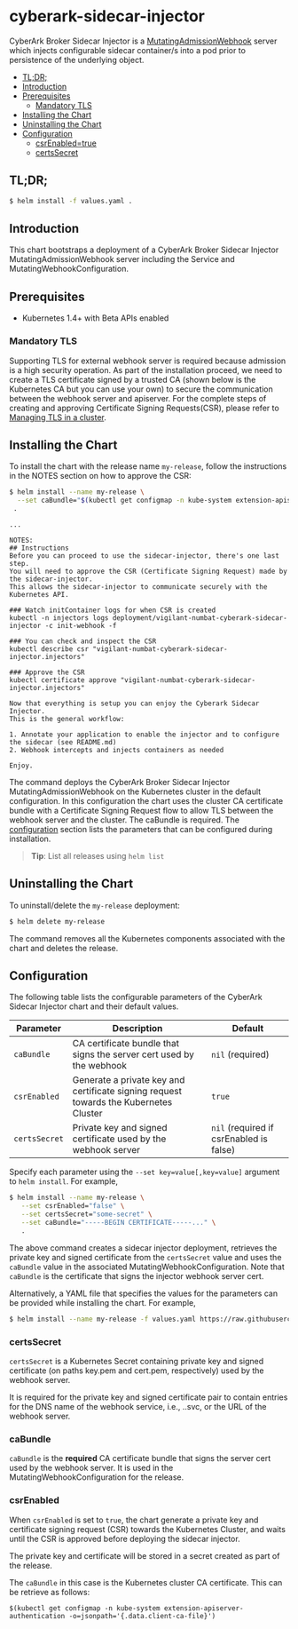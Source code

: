 # cyberark-sidecar-injector

CyberArk Broker Sidecar Injector is a [MutatingAdmissionWebhook](https://kubernetes.io/docs/admin/admission-controllers/#mutatingadmissionwebhook-beta-in-19) server which injects configurable sidecar container/s into a pod prior to persistence of the underlying object.

  * [TL;DR;](#tl-dr-)
  * [Introduction](#introduction)
  * [Prerequisites](#prerequisites)
    + [Mandatory TLS](#mandatory-tls)
  * [Installing the Chart](#installing-the-chart)
  * [Uninstalling the Chart](#uninstalling-the-chart)
  * [Configuration](#configuration)
    + [csrEnabled=true](#csrenabledtrue)
    + [certsSecret](#certssecret)

## TL;DR;

```bash
$ helm install -f values.yaml .
```

## Introduction

This chart bootstraps a deployment of a CyberArk Broker Sidecar Injector MutatingAdmissionWebhook server including the Service and MutatingWebhookConfiguration. 

## Prerequisites

- Kubernetes 1.4+ with Beta APIs enabled

### Mandatory TLS

Supporting TLS for external webhook server is required because admission is a high security operation. As part of the installation proceed, we need to create a TLS certificate signed by a trusted CA (shown below is the Kubernetes CA but you can use your own) to secure the communication between the webhook server and apiserver. For the complete steps of creating and approving Certificate Signing Requests(CSR), please refer to [Managing TLS in a cluster](https://kubernetes.io/docs/tasks/tls/managing-tls-in-a-cluster/).

## Installing the Chart

To install the chart with the release name `my-release`, follow the instructions in the NOTES section on how to approve the CSR:

```bash
$ helm install --name my-release \
  --set caBundle="$(kubectl get configmap -n kube-system extension-apiserver-authentication -o=jsonpath='{.data.client-ca-file}')" \
 .
```

```
...

NOTES:
## Instructions
Before you can proceed to use the sidecar-injector, there's one last step.
You will need to approve the CSR (Certificate Signing Request) made by the sidecar-injector.
This allows the sidecar-injector to communicate securely with the Kubernetes API.

### Watch initContainer logs for when CSR is created
kubectl -n injectors logs deployment/vigilant-numbat-cyberark-sidecar-injector -c init-webhook -f

### You can check and inspect the CSR
kubectl describe csr "vigilant-numbat-cyberark-sidecar-injector.injectors"

### Approve the CSR
kubectl certificate approve "vigilant-numbat-cyberark-sidecar-injector.injectors"

Now that everything is setup you can enjoy the Cyberark Sidecar Injector.
This is the general workflow:

1. Annotate your application to enable the injector and to configure the sidecar (see README.md)
2. Webhook intercepts and injects containers as needed

Enjoy.

```

The command deploys the CyberArk Broker Sidecar Injector MutatingAdmissionWebhook on the Kubernetes cluster in the default configuration. In this configuration the chart uses the cluster CA certificate bundle with a Certificate Signing Request flow to allow TLS between the webhook server and the cluster. The caBundle is required. The [configuration](#configuration) section lists the parameters that can be configured during installation.

> **Tip**: List all releases using `helm list`

## Uninstalling the Chart

To uninstall/delete the `my-release` deployment:

```bash
$ helm delete my-release
```

The command removes all the Kubernetes components associated with the chart and deletes the release.

## Configuration

The following table lists the configurable parameters of the CyberArk Sidecar Injector chart and their default values.

| Parameter                     | Description                                     | Default                                                    |
| -----------------------       | ---------------------------------------------   | ---------------------------------------------------------- |
| `caBundle`        | CA certificate bundle that signs the server cert used by the webhook  | `nil` (required)                                           |
| `csrEnabled`       | Generate a private key and certificate signing request towards the Kubernetes Cluster                   | `true`                        |
| `certsSecret`       | Private key and signed certificate used by the webhook server             | `nil` (required if csrEnabled is false)                |

Specify each parameter using the `--set key=value[,key=value]` argument to `helm install`. For example,

```bash
$ helm install --name my-release \
   --set csrEnabled="false" \
   --set certsSecret="some-secret" \
   --set caBundle="-----BEGIN CERTIFICATE-----..." \
   .
```

The above command creates a sidecar injector deployment, retrieves the private key and signed certificate from the `certsSecret` value and uses the `caBundle` value in the associated MutatingWebhookConfiguration. Note that `caBundle` is the certificate that signs the injector webhook server cert.

Alternatively, a YAML file that specifies the values for the parameters can be provided while installing the chart. For example,

```bash
$ helm install --name my-release -f values.yaml https://raw.githubusercontent.com/cyberark/secretless-broker/k8s-demo-helm-chart/demos/k8s-demo/chart/demo-app-secretless-0.1.0.tgz
```

### certsSecret

`certsSecret` is a Kubernetes Secret containing private key and signed certificate (on paths key.pem and cert.pem, respectively)
 used by the webhook server. 

It is required for the private key and signed certificate pair to contain entries for the DNS name of the webhook service, i.e., <service name>.<namespace>.svc, or the URL of the webhook server.

### caBundle

`caBundle` is the **required** CA certificate bundle that signs the server cert used by the webhook server. It is used in the MutatingWebhookConfiguration for the release.

### csrEnabled

When `csrEnabled` is set to `true`, the chart generate a private key and certificate signing request (CSR) towards the Kubernetes Cluster, and waits until the CSR is approved before deploying the sidecar injector. 

The private key and certificate will be stored in a secret created as part of the release.

The `caBundle` in this case is the Kubernetes cluster CA certificate. This can be retrieve as follows:

```
$(kubectl get configmap -n kube-system extension-apiserver-authentication -o=jsonpath='{.data.client-ca-file}')
```
